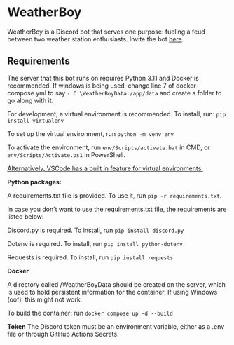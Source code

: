 # WeatherBoy
WeatherBoy is a Discord bot that serves one purpose: fueling a feud between two weather station enthusiasts. Invite the bot [here](https://discord.com/api/oauth2/authorize?client_id=1197038110417109122&permissions=414464862272&scope=bot).
## Requirements
The server that this bot runs on requires Python 3.11 and Docker is recommended. If windows is being used, change line 7 of docker-compose.yml to say `- C:\WeatherBoyData:/app/data` and create a folder to go along with it.

For development, a virtual environment is recommended. To install, run:
`pip install virtualenv`

To set up the virtual environment, run
`python -m venv env`

To activate the environment, run `env/Scripts/activate.bat` in CMD, or `env/Scripts/Activate.ps1` in PowerShell.

[Alternatively, VSCode has a built in feature for virtual environments.](https://code.visualstudio.com/docs/python/environments)

**Python packages:**

A requirements.txt file is provided. To use it, run `pip -r requirements.txt`.

In case you don't want to use the requirements.txt file, the requirements are listed below: 

Discord.py is required. To install, run `pip install discord.py`

Dotenv is required. To install, run `pip install python-dotenv`

Requests is required. To install, run `pip install requests`

**Docker**

A directory called /WeatherBoyData should be created on the server, which is used to hold persistent information for the container.
If using Windows (oof), this might not work.

To build the container: run `docker compose up -d --build`

**Token**
The Discord token must be an environment variable, either as a .env file or through GitHub Actions Secrets.
